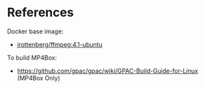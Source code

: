 # References
Docker base image:
- [jrottenberg/ffmpeg:4.1-ubuntu](https://hub.docker.com/r/jrottenberg/ffmpeg/)

To build MP4Box:
- https://github.com/gpac/gpac/wiki/GPAC-Build-Guide-for-Linux (MP4Box Only)